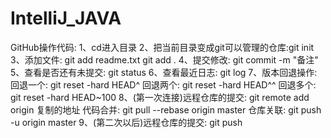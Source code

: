 # IntelliJ_JAVA

GitHub操作代码:
1、cd进入目录
2、把当前目录变成git可以管理的仓库:git init
3、添加文件: git add readme.txt   git add .
4、提交修改: git commit -m "备注"
5、查看是否还有未提交: git status
6、查看最近日志: git log
7、版本回退操作: 回退一个: git reset -hard HEAD^   回退两个: git reset -hard HEAD^^    回退多个: git reset -hard HEAD~100
8、(第一次连接)远程仓库的提交: git remote add origin 复制的地址
    代码合并: git pull --rebase origin master
    仓库关联: git push -u origin master
9、(第二次以后)远程仓库的提交: git push
